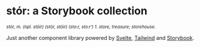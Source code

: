 # stór: a Storybook collection

<sup>_stór, m. (npl. stóir) (stór, stóir) (sto:r, sto:rʹ) 1. store, treasure; storehouse._</sup>

Just another component library powered by [Svelte](https://github.com/sveltejs/svelte), [Tailwind](https://github.com/tailwindcss/tailwindcss) and [Storybook](https://github.com/storybookjs/storybook).
